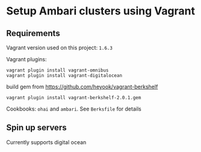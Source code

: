 # Setup Ambari clusters using Vagrant

## Requirements

Vagrant version used on this project: `1.6.3`

Vagrant plugins:

```
vagrant plugin install vagrant-omnibus
vagrant plugin install vagrant-digitalocean
```

build gem from https://github.com/heyook/vagrant-berkshelf

```
vagrant plugin install vagrant-berkshelf-2.0.1.gem
```

Cookbooks: `ohai` and `ambari`. See `Berksfile` for details

## Spin up servers

Currently supports digital ocean
